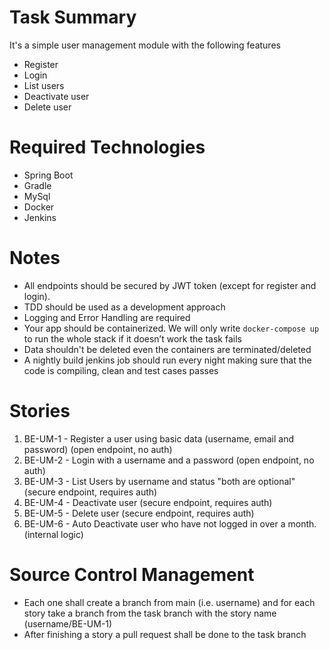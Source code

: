 # Task Summary

It's a simple user management module with the following features

- Register
- Login
- List users
- Deactivate user
- Delete user

# Required Technologies

- Spring Boot
- Gradle
- MySql
- Docker
- Jenkins

# Notes

- All endpoints should be secured by JWT token (except for register and login).
- TDD should be used as a development approach
- Logging and Error Handling are required
- Your app should be containerized. We will only write `docker-compose up` to run the whole stack if it doesn’t work the task fails
- Data shouldn't be deleted even the containers are terminated/deleted
- A nightly build jenkins job should run every night making sure that the code is compiling, clean and test cases passes

# Stories

1. BE-UM-1 - Register a user using basic data (username, email and password) (open endpoint, no auth)
2. BE-UM-2 - Login with a username and a password (open endpoint, no auth)
3. BE-UM-3 - List Users by username and status "both are optional" (secure endpoint, requires auth)
4. BE-UM-4 - Deactivate user (secure endpoint, requires auth)
5. BE-UM-5 - Delete user (secure endpoint, requires auth)
6. BE-UM-6 - Auto Deactivate user who have not logged in over a month.(internal logic)

# Source Control Management

- Each one shall create a branch from main (i.e. username) and for each story take a branch from the task branch with the story name (username/BE-UM-1)
- After finishing a story a pull request shall be done to the task branch
